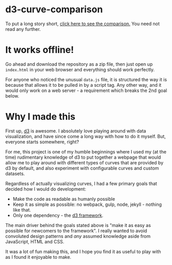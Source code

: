 # d3-curve-comparison

To put a long story short, [click here to see the comparison.][1] You need not
read any further.

# It works offline!

Go ahead and download the repository as a zip file, then just open up
`index.html` in your web browser and everything should work perfectly.

For anyone who noticed the unusual `data.js` file, it is structured the way it
is because that allows it to be pulled in by a script tag. Any other way, and it
would only work on a web server - a requirement which breaks the 2nd goal below.

# Why I made this

First up, [d3][2] is awesome. I absolutely love playing around with data
visualization, and have since come a long way with how to do it myself. But,
everyone starts somewhere, right?

For me, this project is one of my humble beginnings where I used my (at the
time) rudimentary knowledge of d3 to put together a webpage that would allow me
to play around with different types of curves that are provided by d3 by
default, and also experiment with configurable curves and custom datasets.

Regardless of actually visualizing curves, I had a few primary goals that
decided how I would do development:

* Make the code as readable as humanly possible
* Keep it as simple as possible: no webpack, gulp, node, jekyll - nothing like that.
* Only one dependency - the [d3 framework][2].

The main driver behind the goals stated above is "make it as easy as possible
for newcomers to the framework". I really wanted to avoid convoluted design
patterns and _any_ assumed knowledge aside from JavaScript, HTML and CSS.

It was a lot of fun making this, and I hope you find it as useful to play with as I
found it enjoyable to make.



[1]: https://cemrajc.github.io/d3-curve-comparison
[2]: https://d3js.org

